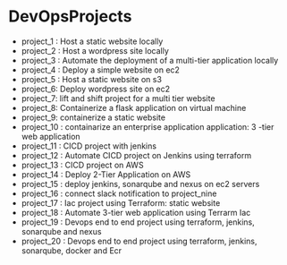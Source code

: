 # DevOpsProjects

- project_1 : Host a static website locally
- project_2 : Host a wordpress site locally
- project_3 : Automate the deployment of a multi-tier application locally
- project_4 : Deploy a simple website on ec2 
- project_5 : Host a static website on s3
- project_6: Deploy wordpress site on ec2 
- project_7: lift and shift project for a multi tier website
- project_8: Containerize a flask application on virtual machine
- project_9: containerize a static website
- project_10 : containarize an enterprise application application: 3 -tier web application
- project_11 : CICD project with jenkins
- project_12 : Automate CICD project on Jenkins using terraform
- project_13 : CICD project on AWS  
- project_14 : Deploy 2-Tier Application on AWS
- project_15 : deploy jenkins, sonarqube and nexus on ec2 servers
- project_16 : connect slack notification to project_nine
- project_17 : Iac project using Terraform: static website
- project_18 : Automate 3-tier web application using Terrarm Iac
- project_19 :  Devops end to end project using terraform, jenkins, sonarqube and nexus
- project_20 :  Devops end to end project using terraform, jenkins, sonarqube, docker and Ecr
